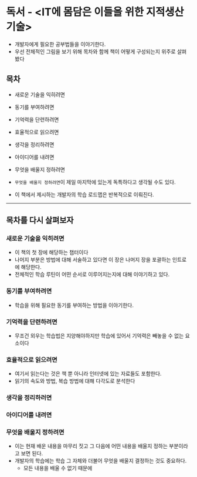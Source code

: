 # 독서 - <IT에 몸담은 이들을 위한 지적생산기술>

- 개발자에게 필요한 공부법들을 이야기한다.
- 우선 전체적인 그림을 보기 위해 목차와 함께 책이 어떻게 구성되는지 위주로 살펴봤다

## 목차

- 새로운 기술을 익히려면
- 동기를 부여하려면
- 기억력을 단련하려면
- 효율적으로 읽으려면
- 생각을 정리하려면
- 아이디어를 내려면
- 무엇을 배울지 정하려면

- `무엇을 배울지 정하려면`이 제일 마지막에 있는게 독특하다고 생각될 수도 있다.
- 이 책에서 제시하는 개발자의 학습 로드맵은 반복적으로 이뤄진다.

---

## 목차를 다시 살펴보자

### 새로운 기술을 익히려면

- 이 책의 첫 장에 해당하는 챕터이다
- 나머지 부분은 방법에 대해 서술하고 있다면 이 장은 나머지 장을 포괄하는 인트로에 해당한다.
- 전체적인 학습 루틴이 어떤 순서로 이루어지는지에 대해 이야기하고 있다.

### 동기를 부여하려면

- 학습을 위해 필요한 동기를 부여하는 방법을 이야기한다.

### 기억력을 단련하려면

- 무조건 외우는 학습법은 지양해야하지만 학습에 있어서 기억력은 빼놓을 수 없는 요소이다

### 효율적으로 읽으려면

- 여기서 읽는다는 것은 책 뿐 아니라 인터넷에 있는 자료들도 포함한다.
- 읽기의 속도와 방법, 복습 방법에 대해 다각도로 분석한다

### 생각을 정리하러면

### 아이디어를 내려면

### 무엇을 배울지 정하려면

- 이는 현재 배운 내용을 마무리 짓고 그 다음에 어떤 내용을 배울지 정하는 부분이라고 보면 된다.
- 개발자의 학습에는 학습 그 자체와 더불어 무엇을 배울지 결정하는 것도 중요하다.
  - 모든 내용을 배울 수 없기 때문에
